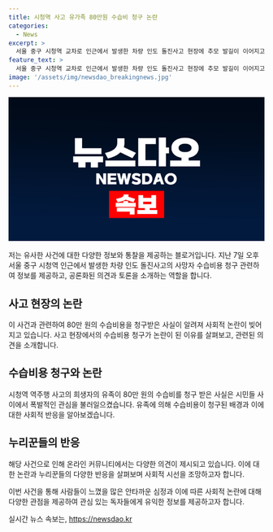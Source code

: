 ```yaml
---
title: 시청역 사고 유가족 80만원 수습비 청구 논란
categories:
  - News
excerpt: >
  서울 중구 시청역 교차로 인근에서 발생한 차량 인도 돌진사고 현장에 추모 발길이 이어지고 있다. 시청역 역주행 사고에서 숨진 유가족이 현장 수습비용으로 80만 원을 청구받아 논란이 일었다. 유족의 지인은 “장례 도중에 청구서가 전달돼 참담한 심정”이라며 의견을 냈다. 사설 업체를 통해 이송된 사망자는 소방 내부 규정 때문이었고, 누리꾼들은 안타까운 반응을 보였다. 9명의 사망자와 다수의 부상자가 발생한 이 사고는 여전히 논란이 되고 있다.
feature_text: >
  서울 중구 시청역 교차로 인근에서 발생한 차량 인도 돌진사고 현장에 추모 발길이 이어지고 있다. 시청역 역주행 사고에서 숨진 유가족이 현장 수습비용으로 80만 원을 청구받아 논란이 일었다. 유족의 지인은 “장례 도중에 청구서가 전달돼 참담한 심정”이라며 의견을 냈다. 사설 업체를 통해 이송된 사망자는 소방 내부 규정 때문이었고, 누리꾼들은 안타까운 반응을 보였다. 9명의 사망자와 다수의 부상자가 발생한 이 사고는 여전히 논란이 되고 있다.
image: '/assets/img/newsdao_breakingnews.jpg'
---
```


<p><img src="/assets/img/newsdao_breakingnews.jpg" alt="cryptoinkorea 속보" /></p>

<p>저는 유사한 사건에 대한 다양한 정보와 통찰을 제공하는 블로거입니다. 지난 7일 오후 서울 중구 시청역 인근에서 발생한 차량 인도 돌진사고의 사망자 수습비용 청구 관련하여 정보를 제공하고, 공론화된 의견과 토론을 소개하는 역할을 합니다.</p>

<h2 data-ke-size="size26">사고 현장의 논란</h2>

<p data-ke-size="size16">이 사건과 관련하여 80만 원의 수습비용을 청구받은 사실이 알려져 사회적 논란이 빚어지고 있습니다. 사고 현장에서의 수습비용 청구가 논란이 된 이유를 살펴보고, 관련된 의견을 소개합니다.</p>

<h2 data-ke-size="size26">수습비용 청구와 논란</h2>

<p data-ke-size="size16">시청역 역주행 사고의 희생자의 유족이 80만 원의 수습비를 청구 받은 사실은 시민들 사이에서 폭발적인 관심을 불러일으켰습니다. 유족에 의해 수습비용이 청구된 배경과 이에 대한 사회적 반응을 알아보겠습니다.</p>

<h2 data-ke-size="size26">누리꾼들의 반응</h2>

<p data-ke-size="size16">해당 사건으로 인해 온라인 커뮤니티에서는 다양한 의견이 제시되고 있습니다. 이에 대한 논란과 누리꾼들의 다양한 반응을 살펴보며 사회적 시선을 조망하고자 합니다.</p>

<p>이번 사건을 통해 사람들이 느꼈을 많은 안타까운 심정과 이에 따른 사회적 논란에 대해 다양한 관점을 제공하여 관심 있는 독자들에게 유익한 정보를 제공하고자 합니다.</p>
실시간 뉴스 속보는, <a href="https://newsdao.kr" rel="dofollow">https://newsdao.kr</a>


